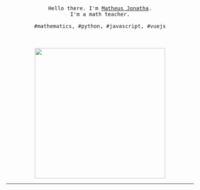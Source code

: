 <p align="center">
  <br>
  <br>
  <br>
  <samp>Hello there. I'm <a href="https://mthsjonatha.github.io/">Matheus Jonatha</a>.<br> I'm a math teacher.<br><br> #mathematics, #python, #javascript, #vuejs</samp>
  <br>
  <br>
  <br>
  <br>
  <img src="https://thumbs.gfycat.com/EqualUnknownDaddylonglegs.webp" width="350" />
</p>

------------
